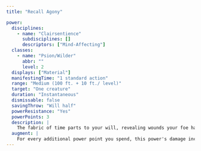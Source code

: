```yaml
---
title: "Recall Agony"

power:
  disciplines:
    - name: "Clairsentience"
      subdisciplines: []
      descriptors: ["Mind-Affecting"]
  classes:
    - name: "Psion/Wilder"
      abbr: ""
      level: 2
  displays: ["Material"]
  manifestingTime: "1 standard action"
  range: "Medium (100 ft. + 10 ft./ level)"
  target: "One creature"
  duration: "Instantaneous"
  dismissable: false
  savingThrow: "Will half"
  powerResistance: "Yes"
  powerPoints: 3
  description: |
    The fabric of time parts to your will, revealing wounds your foe has received in the past (or has yet to receive). That foe takes {% die_roll 2 6 0 %} points of damage as the past (or future) impinges briefly on the present.
  augment: |
    For every additional power point you spend, this power's damage increases by {% die_roll 1 6 0 %} points. For each extra {% die_roll 2 6 0 %} points of damage, this power's save DC increases by 1.
---
```

